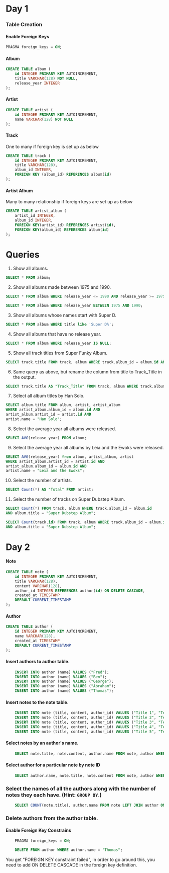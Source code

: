 # Day 1

### Table Creation

#### Enable Foreign Keys
```sql
PRAGMA foreign_keys = ON;
```
#### Album

```sql
CREATE TABLE album (
    id INTEGER PRIMARY KEY AUTOINCREMENT,
    title VARCHAR(128) NOT NULL,
    release_year INTEGER
);
```
#### Artist

```sql
CREATE TABLE artist (
    id INTEGER PRIMARY KEY AUTOINCREMENT,
    name VARCHAR(128) NOT NULL
);
```

#### Track

One to many if foreign key is set up as below

```sql
CREATE TABLE track (
    id INTEGER PRIMARY KEY AUTOINCREMENT,
    title VARCHAR(128),
    album_id INTEGER,
    FOREIGN KEY (album_id) REFERENCES album(id)
);
```

#### Artist Album

Many to many relationship if foreign keys are set up as below

```sql
CREATE TABLE artist_album (
    artist_id INTEGER,
    album_id INTEGER,
    FOREIGN KEY(artist_id) REFERENCES artist(id),
    FOREIGN KEY(album_id) REFERENCES album(id)
);
```
# Queries

1. Show all albums.
```sql
SELECT * FROM album;
```
2. Show all albums made between 1975 and 1990.
```sql
SELECT * FROM album WHERE release_year <= 1990 AND release_year >= 1975;
```
```sql
SELECT * FROM album WHERE release_year BETWEEN 1975 AND 1990;
```
3. Show all albums whose names start with Super D.
```sql
SELECT * FROM album WHERE title like 'Super D%';
```
4. Show all albums that have no release year.
```sql
SELECT * FROM album WHERE release_year IS NULL;
```
5. Show all track titles from Super Funky Album.
```sql
SELECT track.title FROM track, album WHERE track.album_id = album.id AND album.title = "Super Funky Album";
```
6. Same query as above, but rename the column from title to Track_Title in the output.
```sql
SELECT track.title AS "Track_Title" FROM track, album WHERE track.album_id = album.id AND album.title = "Super Funky Album";
```
7. Select all album titles by Han Solo.
```sql
SELECT album.title FROM album, artist, artist_album
WHERE artist_album.album_id = album.id AND
artist_album.artist_id = artist.id AND
artist.name = "Han Solo";
```
8. Select the average year all albums were released.
```sql
SELECT AVG(release_year) FROM album;
```
9. Select the average year all albums by Leia and the Ewoks were released.
```sql
SELECT AVG(release_year) from album, artist_album, artist
WHERE artist_album.artist_id = artist.id AND
artist_album.album_id = album.id AND
artist.name = "Leia and the Ewoks";
```
10. Select the number of artists.
```sql
SELECT Count(*) AS "Total" FROM artist;
```
11. Select the number of tracks on Super Dubstep Album.
```sql
SELECT Count(*) FROM track, album WHERE track.album_id = album.id
AND album.title = "Super Dubstep Album";
```

```sql
SELECT Count(track.id) FROM track, album WHERE track.album_id = album.id
AND album.title = "Super Dubstep Album";
```
# Day 2

#### Note

```sql
CREATE TABLE note (
    id INTEGER PRIMARY KEY AUTOINCREMENT,
    title VARCHAR(128),
    content VARCHAR(128),
    author_id INTEGER REFERENCES author(id) ON DELETE CASCADE,
    created_at TIMESTAMP
    DEFAULT CURRENT_TIMESTAMP
);
```

#### Author

```sql
CREATE TABLE author (
    id INTEGER PRIMARY KEY AUTOINCREMENT,
    name VARCHAR(128),
    created_at TIMESTAMP
    DEFAULT CURRENT_TIMESTAMP
);
```

#### Insert authors to author table.

```sql
    INSERT INTO author (name) VALUES ("Fred");
    INSERT INTO author (name) VALUES ("Ben");
    INSERT INTO author (name) VALUES ("George");
    INSERT INTO author (name) VALUES ("Abraham");
    INSERT INTO author (name) VALUES ("Thomas");
```
#### Insert notes to the note table.

```sql
    INSERT INTO note (title, content, author_id) VALUES ("Title 1", "Text 1", 1);
    INSERT INTO note (title, content, author_id) VALUES ("Title 2", "Text 2", 2);
    INSERT INTO note (title, content, author_id) VALUES ("Title 3", "Text 3", 3);
    INSERT INTO note (title, content, author_id) VALUES ("Title 4", "Text 4", 4);
    INSERT INTO note (title, content, author_id) VALUES ("Title 5", "Text 5", 5);
```

#### Select notes by an author's name.

```sql
    SELECT note.title, note.content, author.name FROM note, author WHERE note.author_id = author.id AND author.name = "Fred";
```

#### Select author for a particular note by note ID
```sql
    SELECT author.name, note.title, note.content FROM note, author WHERE note.author_id = 3 AND author.id = 3;
```

### Select the names of all the authors along with the number of notes they each have. (Hint: `GROUP BY`.)
```sql
    SELECT COUNT(note.title), author.name FROM note LEFT JOIN author ON note.author_id = author.id GROUP BY author.name;
```

### Delete authors from the author table.

#### Enable Foreign Key Constrains
```sql
    PRAGMA foreign_keys = ON;
```

```sql
    DELETE FROM author WHERE author.name = "Thomas";
```

You get "FOREIGN KEY constraint failed", in order to go around this, you need to add ON DELETE CASCADE in the foreign key definition.